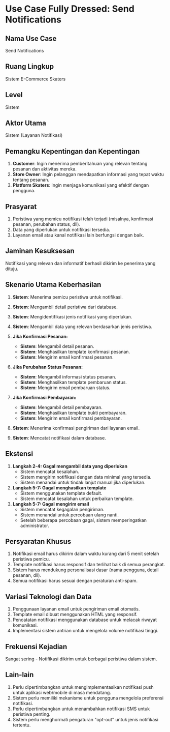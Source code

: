 # Use Case Fully Dressed: Send Notifications

## Nama Use Case
Send Notifications

## Ruang Lingkup
Sistem E-Commerce Skaters

## Level
Sistem

## Aktor Utama
Sistem (Layanan Notifikasi)

## Pemangku Kepentingan dan Kepentingan
1. **Customer**: Ingin menerima pemberitahuan yang relevan tentang pesanan dan aktivitas mereka.
2. **Store Owner**: Ingin pelanggan mendapatkan informasi yang tepat waktu tentang pesanan.
3. **Platform Skaters**: Ingin menjaga komunikasi yang efektif dengan pengguna.

## Prasyarat
1. Peristiwa yang memicu notifikasi telah terjadi (misalnya, konfirmasi pesanan, perubahan status, dll).
2. Data yang diperlukan untuk notifikasi tersedia.
3. Layanan email atau kanal notifikasi lain berfungsi dengan baik.

## Jaminan Kesuksesan
Notifikasi yang relevan dan informatif berhasil dikirim ke penerima yang dituju.

## Skenario Utama Keberhasilan
1. **Sistem**: Menerima pemicu peristiwa untuk notifikasi.
2. **Sistem**: Mengambil detail peristiwa dari database.
3. **Sistem**: Mengidentifikasi jenis notifikasi yang diperlukan.
4. **Sistem**: Mengambil data yang relevan berdasarkan jenis peristiwa.

5. **Jika Konfirmasi Pesanan:**
   * **Sistem**: Mengambil detail pesanan.
   * **Sistem**: Menghasilkan template konfirmasi pesanan.
   * **Sistem**: Mengirim email konfirmasi pesanan.

6. **Jika Perubahan Status Pesanan:**
   * **Sistem**: Mengambil informasi status pesanan.
   * **Sistem**: Menghasilkan template pembaruan status.
   * **Sistem**: Mengirim email pembaruan status.

7. **Jika Konfirmasi Pembayaran:**
   * **Sistem**: Mengambil detail pembayaran.
   * **Sistem**: Menghasilkan template bukti pembayaran.
   * **Sistem**: Mengirim email konfirmasi pembayaran.

8. **Sistem**: Menerima konfirmasi pengiriman dari layanan email.
9. **Sistem**: Mencatat notifikasi dalam database.

## Ekstensi
1. **Langkah 2-4: Gagal mengambil data yang diperlukan**
   * Sistem mencatat kesalahan.
   * Sistem mengirim notifikasi dengan data minimal yang tersedia.
   * Sistem menandai untuk tindak lanjut manual jika diperlukan.
2. **Langkah 5-7: Gagal menghasilkan template**
   * Sistem menggunakan template default.
   * Sistem mencatat kesalahan untuk perbaikan template.
3. **Langkah 5-7: Gagal mengirim email**
   * Sistem mencatat kegagalan pengiriman.
   * Sistem menandai untuk percobaan ulang nanti.
   * Setelah beberapa percobaan gagal, sistem memperingatkan administrator.

## Persyaratan Khusus
1. Notifikasi email harus dikirim dalam waktu kurang dari 5 menit setelah peristiwa pemicu.
2. Template notifikasi harus responsif dan terlihat baik di semua perangkat.
3. Sistem harus mendukung personalisasi dasar (nama pengguna, detail pesanan, dll).
4. Semua notifikasi harus sesuai dengan peraturan anti-spam.

## Variasi Teknologi dan Data
1. Penggunaan layanan email untuk pengiriman email otomatis.
2. Template email dibuat menggunakan HTML yang responsif.
3. Pencatatan notifikasi menggunakan database untuk melacak riwayat komunikasi.
4. Implementasi sistem antrian untuk mengelola volume notifikasi tinggi.

## Frekuensi Kejadian
Sangat sering - Notifikasi dikirim untuk berbagai peristiwa dalam sistem.

## Lain-lain
1. Perlu dipertimbangkan untuk mengimplementasikan notifikasi push untuk aplikasi web/mobile di masa mendatang.
2. Sistem perlu memiliki mekanisme untuk pengguna mengelola preferensi notifikasi.
3. Perlu dipertimbangkan untuk menambahkan notifikasi SMS untuk peristiwa penting.
4. Sistem perlu menghormati pengaturan "opt-out" untuk jenis notifikasi tertentu.
